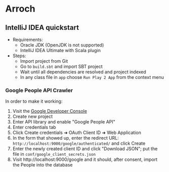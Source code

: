 Arroch
======


## IntelliJ IDEA quickstart
* Requirements: 
  * Oracle JDK (OpenJDK is not supported)
  * IntelliJ IDEA Ultimate with Scala plugin
* Steps:
  * Import project from Git
  * Go to `build.sbt` and import SBT project
  * Wait until all dependencies are resolved and project indexed
  * In any class file in `app` choose `Run Play 2 App` from the context menu

### Google People API Crawler
In order to make it working:
1. Visit the [Google Developer Console](https://console.developers.google.com/)
2. Create new project
3. Enter API library and enable "Google People API"
4. Enter credentials tab
5. Click Create credentials ➜ OAuth Client ID ➜ Web Application
6. In the form that showed up, enter the redirect URL: `http://localhost:9000/google/authenticated/` and click Create
7. Enter the newly created client ID and click "Download JSON"; put the file in `conf/google_client_secrets.json`
8. Visit http://localhost:9000/google and it should, after consent, import the People into the database
